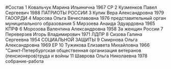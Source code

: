 #Состав
1 Ковальчук Марина Ильинична 1967 СР
2 Кузменков Павел Сергеевич 1988 ПАТРИОТЫ РОССИИ
3 Кулик Вера Александровна 1979 ГАООРДИ
4 Марсова Ольга Вячеславовна 1976 представительный орган муниципального образования
5 Мирзоева Анаида Эдуардовна 1965 КПРФ
6 Морозова Валентина Александровна 1958 За женщин России
7 Переверзев Игорь Владимирович 1971 ЛДПР
8 Сизова Галина Сергеевна 1954 СОЦИАЛЬНОЙ ЗАЩИТЫ
9 Смирнова Ольга Александровна 1969 ЕР
10 Тужикова Елизавета Михайловна 1966 \"Санкт-Петербургская общественная организация ветеранов (пенсионеров)труда и войны
11 Шаврова Ольга Николаевна 1978 собрание-работа
